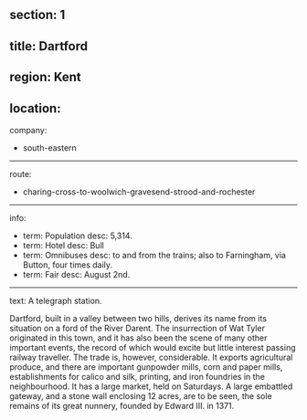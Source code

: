 section: 1
----
title: Dartford
----
region: Kent
----
location: 
----
company:
- south-eastern
----
route:
- charing-cross-to-woolwich-gravesend-strood-and-rochester
----
info:
- term: Population
  desc: 5,314.
- term: Hotel
  desc: Bull
- term: Omnibuses
  desc: to and from the trains; also to Farningham, via Button, four times daily.
- term: Fair
  desc: August 2nd.
----
text: A telegraph station.

Dartford, built in a valley between two hills, derives its name from its situation on a ford of the River Darent. The insurrection of Wat Tyler originated in this town, and it has also been the scene of many other important events, the record of which would excite but little interest passing railway traveller. The trade is, however, considerable. It exports agricultural produce, and there are important gunpowder mills, corn and paper mills, establishments for calico and silk, printing, and iron foundries in the neighbourhood. It has a large market, held on Saturdays. A large embattled gateway, and a stone wall enclosing 12 acres, are to be seen, the sole remains of its great nunnery, founded by Edward III. in 1371.
